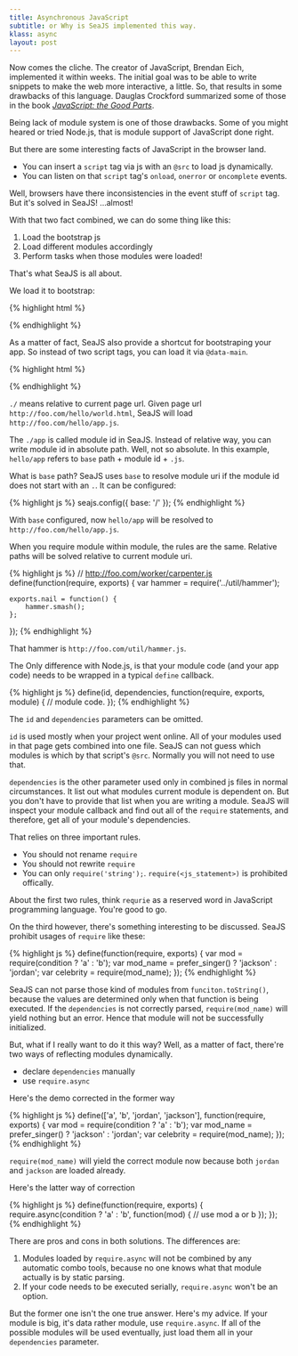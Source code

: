 ```yaml
---
title: Asynchronous JavaScript
subtitle: or Why is SeaJS implemented this way.
klass: async
layout: post
---
```


Now comes the cliche. The creator of JavaScript, Brendan Eich, implemented it within weeks.
The initial goal was to be able to write snippets to make the web more interactive, a little.
So, that results in some drawbacks of this language.
Dauglas Crockford summarized some of those in the book
[_JavaScript: the Good Parts_](http://www.amazon.com/JavaScript-Good-Parts-Douglas-Crockford/dp/0596517742/).

Being lack of module system is one of those drawbacks.
Some of you might heared or tried Node.js, that is module support of JavaScript done right.

But there are some interesting facts of JavaScript in the browser land.

 - You can insert a `script` tag via js with an `@src` to load js dynamically.
 - You can listen on that `script` tag's `onload`, `onerror` or `oncomplete` events.

Well, browsers have there inconsistencies in the event stuff of `script` tag.
But it's solved in SeaJS! ...almost!

With that two fact combined, we can do some thing like this:

 1. Load the bootstrap js
 2. Load different modules accordingly
 3. Perform tasks when those modules were loaded!

That's what SeaJS is all about.

We load it to bootstrap:

{% highlight html %}
<!-- the library and your app -->
<script src="sea.js"></script>
<script src="app.js"></script>
{% endhighlight %}

As a matter of fact, SeaJS also provide a shortcut for bootstraping your app.
So instead of two script tags, you can load it via `@data-main`.

{% highlight html %}
<!-- more compact way -->
<script src="sea.js" data-main="./app"></script>
{% endhighlight %}

`./` means relative to current page url. Given page url `http://foo.com/hello/world.html`,
SeaJS will load `http://foo.com/hello/app.js`.

The `./app` is called module id in SeaJS. Instead of relative way,
you can write module id in absolute path. Well, not so absolute.
In this example, `hello/app` refers to `base` path + module id + `.js`.

What is `base` path?
SeaJS uses `base` to resolve module uri if the module id does not start with an `.`.
It can be configured:

{% highlight js %}
seajs.config({
    base: '/'
});
{% endhighlight %}

With `base` configured, now `hello/app` will be resolved to `http://foo.com/hello/app.js`.

When you require module within module, the rules are the same.
Relative paths will be solved relative to current module uri.

{% highlight js %}
// http://foo.com/worker/carpenter.js
define(function(require, exports) {
    var hammer = require('../util/hammer');

    exports.nail = function() {
        hammer.smash();
    };
});
{% endhighlight %}

That hammer is `http://foo.com/util/hammer.js`.

The Only difference with Node.js, is that your module code (and your app code)
needs to be wrapped in a typical `define` callback.

{% highlight js %}
define(id, dependencies, function(require, exports, module) {
    // module code.
});
{% endhighlight %}

The `id` and `dependencies` parameters can be omitted.

`id` is used mostly when your project went online.
All of your modules used in that page gets combined into one file.
SeaJS can not guess which modules is which by that script's `@src`.
Normally you will not need to use that.

`dependencies` is the other parameter used only in combined js files in normal circumstances.
It list out what modules current module is dependent on.
But you don't have to provide that list when you are writing a module.
SeaJS will inspect your module callback and find out all of the `require` statements,
and therefore, get all of your module's dependencies.

That relies on three important rules.

 - You should not rename `require`
 - You should not rewrite `require`
 - You can only `require('string');`. `require(<js_statement>)` is prohibited offically.

About the first two rules, think `requrie` as a reserved word in JavaScript programming language.
You're good to go.

On the third however, there's something interesting to be discussed.
SeaJS prohibit usages of `require` like these:

{% highlight js %}
define(function(require, exports) {
    var mod = require(condition ? 'a' : 'b');
    var mod_name = prefer_singer() ? 'jackson' : 'jordan';
    var celebrity = require(mod_name);
});
{% endhighlight %}

SeaJS can not parse those kind of modules from `funciton.toString()`,
because the values are determined only when that function is being executed.
If the `dependencies` is not correctly parsed, `require(mod_name)`
will yield nothing but an error.
Hence that module will not be successfully initialized.

But, what if I really want to do it this way?
Well, as a matter of fact, there're two ways of reflecting modules dynamically.

 - declare `dependencies` manually
 - use `require.async`

Here's the demo corrected in the former way

{% highlight js %}
define(['a', 'b', 'jordan', 'jackson'], function(require, exports) {
    var mod = require(condition ? 'a' : 'b');
    var mod_name = prefer_singer() ? 'jackson' : 'jordan';
    var celebrity = require(mod_name);
});
{% endhighlight %}

`require(mod_name)` will yield the correct module now because both
`jordan` and `jackson` are loaded already.

Here's the latter way of correction

{% highlight js %}
define(function(require, exports) {
    require.async(condition ? 'a' : 'b', function(mod) {
        // use mod a or b
    });
});
{% endhighlight %}

There are pros and cons in both solutions. The differences are:

 1. Modules loaded by `require.async` will not be combined by any automatic combo tools,
    because no one knows what that module actually is by static parsing.
 2. If your code needs to be executed serially, `require.async` won't be an option.

But the former one isn't the one true answer. Here's my advice.
If your module is big, it's data rather module, use `require.async`.
If all of the possible modules will be used eventually,
just load them all in your `dependencies` parameter.
